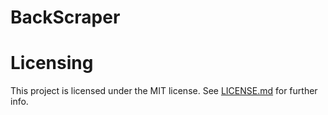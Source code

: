 # BackScraper

# Licensing
This project is licensed under the MIT license. See [LICENSE.md](https://github.com/yayes2/BackScraper/blob/master/LICENSE.md) for further info.